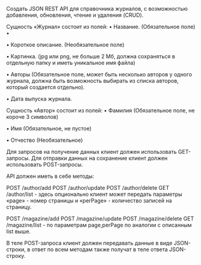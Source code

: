 Создать JSON REST API для справочника журналов, с возможностью добавления, обновления, чтение и удаления (CRUD).


Сущность «Журнал» состоит из полей:
• Название. (Обязательное поле)
•

• Короткое описание. (Необязательное поле)

• Картинка. (jpg или png, не больше 2 Мб, должна сохраняться в отдельную папку и иметь уникальное имя файла)

• Авторы (Обязательное поле, может быть несколько авторов у одного журнала, должна быть возможность выбирать из списка авторов, который создается отдельно).

• Дата выпуска журнала.


Сущность «Автор» состоит из полей:
• Фамилия (Обязательное поле, не короче 3 символов)

• Имя (Обязательное, не пустое)

• Отчество (Необязательное)


Для запросов на получение данных клиент должен использовать GET-запросы.
Для отправки данных на сохранение клиент должен использовать POST-запросы.

API должен иметь в себе методы:

POST /author/add
POST /author/update
POST /author/delete
GET /author/list - здесь опционально клиент может передать параметры «page» - номер страницы и «perPage» - количество записей на страницу.

POST /magazine/add
POST /magazine/update
POST /magazine/delete
GET /magazine/list - по параметрам page,perPage по аналогии с описанным list выше.

В теле POST-запроса клиент должен передавать данные в виде JSON-строки, в ответ по всем методам также получат в теле ответа JSON-строку.